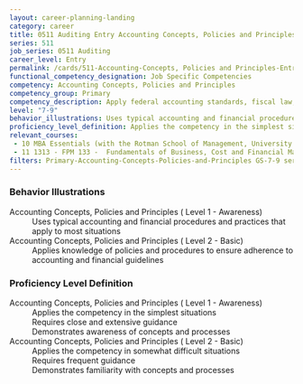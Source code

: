 ```yaml
---
layout: career-planning-landing
category: career
title: 0511 Auditing Entry Accounting Concepts, Policies and Principles
series: 511
job_series: 0511 Auditing
career_level: Entry
permalink: /cards/511-Accounting-Concepts, Policies and Principles-Entry
functional_competency_designation: Job Specific Competencies
competency: Accounting Concepts, Policies and Principles
competency_group: Primary
competency_description: Apply federal accounting standards, fiscal law, policies, regulations, principles, standards, internal controls and procedures to financial management activities
level: "7-9"
behavior_illustrations: Uses typical accounting and financial procedures and practices that apply to most situations ? Applies knowledge of policies and procedures to ensure adherence to accounting and financial guidelines
proficiency_level_definition: Applies the competency in the simplest situations ? Requires close and extensive guidance ? Demonstrates awareness of concepts and processes ? Applies the competency in somewhat difficult situations ? Requires frequent guidance ? Demonstrates familiarity with concepts and processes
relevant_courses: 
 - 10 MBA Essentials (with the Rotman School of Management, University of Toronto), Emeritus, <a href="https://assets-ee-b2b.s3.ap-southeast-1.amazonaws.com/Emeritus/rotman/B2B_Brochure_Rotman_MBAE.pdf">https://assets-ee-b2b.s3.ap-southeast-1.amazonaws.com/Emeritus/rotman/B2B_Brochure_Rotman_MBAE.pdf</a>
 - 11 1313 - FPM 133 -  Fundamentals of Business, Cost and Financial Management, Learning Tree
filters: Primary-Accounting-Concepts-Policies-and-Principles GS-7-9 series-0511
---
```


<div class="desktop:grid-col-6 margin-y-205">
  <div class="border-top-05 bg-white padding-2 shadow-5 height-full members-hover border-1px border-gray-30 border-top-orange radius-lg">
    <h3>Behavior Illustrations</h3>
    <dl class="text-base"><dt>Accounting Concepts, Policies and Principles ( Level 1 - Awareness)</dt><dd>Uses typical accounting and financial procedures and practices that apply to most situations</dd><dt>Accounting Concepts, Policies and Principles ( Level 2 - Basic)</dt><dd>Applies knowledge of policies and procedures to ensure adherence to accounting and financial guidelines</dd></dl>
  </div>
</div>
<div class="desktop:grid-col-6 margin-y-205">
  <div class="border-top-05 bg-white padding-2 shadow-5 height-full members-hover border-1px border-gray-30 border-top-orange radius-lg">
    <h3>Proficiency Level Definition</h3>
    <dl class="text-base"><dt>Accounting Concepts, Policies and Principles ( Level 1 - Awareness)</dt><dd>Applies the competency in the simplest situations </dd><dd> Requires close and extensive guidance </dd><dd> Demonstrates awareness of concepts and processes</dd><dt>Accounting Concepts, Policies and Principles ( Level 2 - Basic)</dt><dd>Applies the competency in somewhat difficult situations </dd><dd> Requires frequent guidance </dd><dd> Demonstrates familiarity with concepts and processes</dd></dl>
  </div>
</div>
